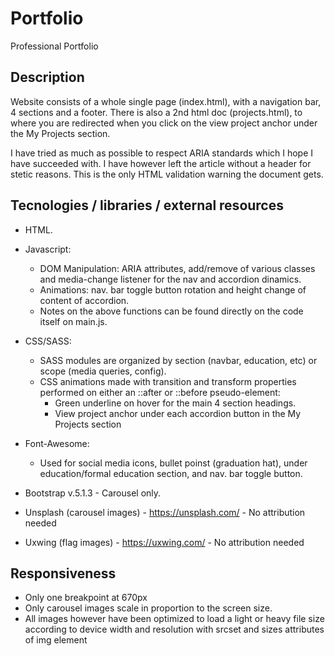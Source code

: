 # Portfolio
Professional Portfolio

## Description

Website consists of a whole single page (index.html), with a navigation bar, 4 sections and a footer.
There is also a 2nd html doc (projects.html), to where you are redirected when you click on the view project anchor under the My Projects section.

I have tried as much as possible to respect ARIA standards which I hope I have succeeded with. I have however left the article without a header for stetic reasons. This is the only HTML validation warning the document gets.

## Tecnologies / libraries / external resources

  - HTML.

  - Javascript:  
    - DOM Manipulation: ARIA attributes, add/remove of various classes and media-change listener for the nav and accordion dinamics. 
    - Animations: nav. bar toggle button rotation and height change of content of accordion.
    - Notes on the above functions can be found directly on the code itself on main.js.
  
  - CSS/SASS: 
    - SASS modules are organized by section (navbar, education, etc) or scope (media queries, config).
    - CSS animations made with transition and transform properties performed on either an ::after or ::before pseudo-element: 
        - Green underline on hover for the main 4 section headings.
        - View project anchor under each accordion button in the My Projects section
   
   - Font-Awesome:
     - Used for social media icons, bullet poinst (graduation hat),  under education/formal education section, and nav. bar toggle button.
   
   - Bootstrap v.5.1.3 - Carousel only.  
   
   - Unsplash (carousel images) - https://unsplash.com/ - No attribution needed
   
   - Uxwing (flag images) - https://uxwing.com/ - No attribution needed
  
 ## Responsiveness
  - Only one breakpoint at 670px
  - Only carousel images scale in proportion to the screen size.
  - All images however have been optimized to load a light or heavy file size according to device width and resolution with srcset and sizes attributes of img element

  
  
